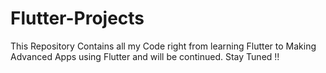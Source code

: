 # Flutter-Projects
This Repository Contains all my Code right from learning Flutter to Making Advanced Apps using Flutter and will be continued. Stay Tuned !!
